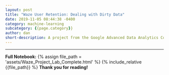 ```yaml
---
layout: post
title: "Waze User Retention: Dealing with Dirty Data"
date: 2019-11-05 08:44:38 -0400
category: machine-learning
subcategory: {{page.category}}
author: dan
short-description: A project from the Google Advanced Data Analytics Course involving trying to make the best of a bad dataset.
---
```


-----
**Full Notebook:**
{% assign file_path = 'assets/Waze_Project_Lab_Complete.html' %}
{% include_relative {{file_path}} %}
**Thank you for reading!**